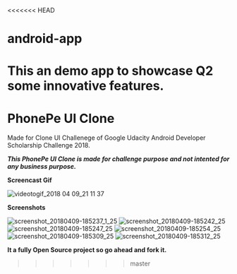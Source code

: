 <<<<<<< HEAD
# android-app
This an demo app to showcase Q2 some innovative features.
=======
# PhonePe UI Clone

Made for Clone UI Challenege of Google Udacity Android Developer Scholarship Challenge 2018. 

**_This PhonePe UI Clone is made for challenge purpose and not intented for any business purpose._**

**Screencast Gif**

![videotogif_2018 04 09_21 11 37](https://user-images.githubusercontent.com/16916934/38507935-7c5125f6-3c3b-11e8-9159-151e8b6f7514.gif)

**Screenshots**

![screenshot_20180409-185237_1_25](https://user-images.githubusercontent.com/16916934/38513152-f0a3c012-3c4a-11e8-9950-b2c0dedf5c4c.png)
![screenshot_20180409-185242_25](https://user-images.githubusercontent.com/16916934/38513153-f0d15c7a-3c4a-11e8-872f-a2cb0715933e.png)
![screenshot_20180409-185247_25](https://user-images.githubusercontent.com/16916934/38513154-f0fe76ce-3c4a-11e8-8a6d-bec87aa6514f.png)
![screenshot_20180409-185254_25](https://user-images.githubusercontent.com/16916934/38513156-f12e42f0-3c4a-11e8-9fad-36638749a937.png)
![screenshot_20180409-185309_25](https://user-images.githubusercontent.com/16916934/38513157-f15b9d0e-3c4a-11e8-892e-b8c229ddab56.png)
![screenshot_20180409-185312_25](https://user-images.githubusercontent.com/16916934/38513158-f18987c8-3c4a-11e8-864f-aaf8ea5c7c7d.png)


**It a fully Open Source project so go ahead and fork it.**

>>>>>>> master
